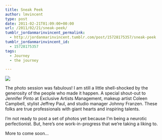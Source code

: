 ```yaml
---
title: Sneak Peek
author: lmvincent
type: post
date: 2011-02-21T01:09:00+00:00
url: /2011/02/21/sneak-peek/
tumblr_jordanmarinvincent_permalink:
  - http://jordanmarinvincent.tumblr.com/post/15728175357/sneak-peek
tumblr_jordanmarinvincent_id:
  - 15728175357
tags:
  - Journey
  - the journey

---
```

![][1]

The photo session was fabulous! I am still a little shell-shocked by the generosity of the people who made it happen. A special shout-out to Jennifer Pinto at Exclusive Artists Management, makeup artist Coleen Campbell, stylist Jeffrey Paul, and studio manager Johnny Franzen. These folks are true professionals with giant hearts and inspiring talents.

I&rsquo;m not ready to post a set of photos yet because I&rsquo;m being a neurotic perfectionist. But, here&rsquo;s one work-in-progress that we&rsquo;re taking a liking to.

More to come soon&hellip;

 [1]: http://media.tumblr.com/tumblr_lyvp2pUsKm1r5aaue.jpg